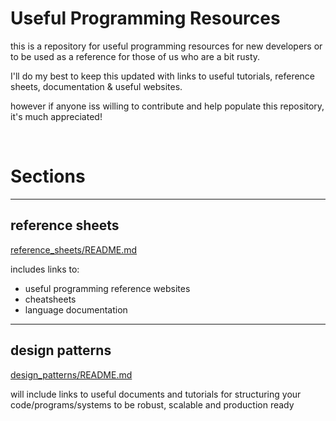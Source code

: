 # Useful Programming Resources

this is a repository for useful programming resources for new developers or to be used as a reference for those of us who are a bit rusty.

I'll do my best to keep this updated with links to useful tutorials, reference sheets, documentation & useful websites.  

however if anyone iss willing to contribute and help populate this repository, it's much appreciated!

<br/>

# Sections

___

## reference sheets
[reference_sheets/README.md](https://github.com/softwareByAndi/useful-programming-resources/blob/main/reference_sheets/README.md)  

includes links to:
- useful programming reference websites
- cheatsheets
- language documentation

___

## design patterns
[design_patterns/README.md](https://github.com/softwareByAndi/useful-programming-resources/blob/main/design_patterns/README.md)

will include links to useful documents and tutorials for structuring your code/programs/systems to be robust, scalable and production ready
